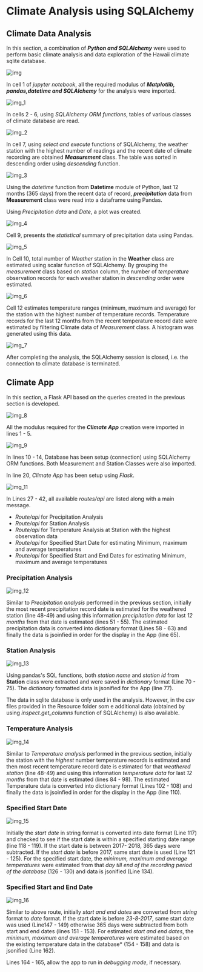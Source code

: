 # Climate Analysis using SQLAlchemy

## Climate Data Analysis

In this section, a combination of ***Python and SQLAlchemy*** were used to perform basic climate analysis and data exploration of the Hawaii climate sqlite database.

![img](https://github.com/pkrachakonda/SQLAlchemy_Challenge/assets/20739237/13287fc1-1452-441f-9236-95d8afe0f229)

In cell 1 of *jupyter notebook*, all the required modulus of ***Matplotlib, pandas,datetime and SQLAlchemy*** for the analysis were imported.

![img_1](https://github.com/pkrachakonda/SQLAlchemy_Challenge/assets/20739237/c5920f13-7928-4e3e-aa45-f0ddcb3dcfe0)

In cells 2 - 6, using *SQLAlchemy ORM functions*, tables of various classes of climate database are read.

![img_2](https://github.com/pkrachakonda/SQLAlchemy_Challenge/assets/20739237/942ce637-4eaa-4042-afa1-35c75a886c7e)

In cell 7, using *select and execute* functions of SQLAlchemy, the weather station with the highest number of readings and the recent date of climate recording are obtained ***Measurement*** class. The table was sorted in descending order using *descending* function.

![img_3](https://github.com/pkrachakonda/SQLAlchemy_Challenge/assets/20739237/26cc9624-3de1-403a-b206-933adfc8f8c3)

Using the *datetime* function from **Datetime** module of Python, last 12 months (365 days) from the recent data of record, ***precipitation*** data from **Measurement** class were read into a dataframe using Pandas. 

Using *Precipitation data* and *Date*, a plot was created.

![img_4](https://github.com/pkrachakonda/SQLAlchemy_Challenge/assets/20739237/4a23a88c-3b80-4129-83cc-1b86caf5be03)

Cell 9, presents the *statistical* summary of precipitation data using Pandas.

![img_5](https://github.com/pkrachakonda/SQLAlchemy_Challenge/assets/20739237/7ab67903-6c90-4c1f-9219-c97a005e400c)

In Cell 10, total number of *Weather* station in the **Weather** class are estimated using scalar function of SQLAlchemy. By grouping the *measurement* class based on *station* column, the number of *temperature* observation records for each weather station in *descending* order were estimated.

![img_6](https://github.com/pkrachakonda/SQLAlchemy_Challenge/assets/20739237/50e68e1c-4f3e-4bfa-9c62-57818b27c5ae)

Cell 12 estimates temperature ranges (minimum, maximum and average) for the station with the highest number of temperature records. Temperature records for the last 12 months from the recent temperature record date were estimated by filtering Climate data
of *Measurement* class. A histogram was generated using this data.

![img_7](https://github.com/pkrachakonda/SQLAlchemy_Challenge/assets/20739237/98551126-269a-4d2a-b0e0-d918f4250c6c)

After completing the analysis, the SQLAlchemy session is closed, i.e. the connection to climate database is terminated. 

## Climate App
In this section, a Flask API based on the queries created in the previous section is developed.

![img_8](https://github.com/pkrachakonda/SQLAlchemy_Challenge/assets/20739237/a4e57566-3c77-4275-b5d9-1563116321f0)

All the modulus required for the ***Climate App*** creation were imported in lines 1 - 5. 

![img_9](https://github.com/pkrachakonda/SQLAlchemy_Challenge/assets/20739237/e4b326d0-2945-4e5e-898c-7aaab43926f9)

In lines 10 - 14, Database has been setup (connection) using SQLAlchemy ORM functions. Both Measurement and Station Classes were also imported. 

In line 20, *Climate App* has been setup using *Flask*.

![img_11](https://github.com/pkrachakonda/SQLAlchemy_Challenge/assets/20739237/40ce9b18-d951-4570-a978-417c2c016479)

In Lines 27 - 42, all available *routes/api* are listed along with a main message.
  + *Route/api* for Precipitation Analysis 
  + *Route/api* for Station Analysis
  + *Route/api* for Temperature Analysis at Station with the highest observation data
  + *Route/api* for Specified Start Date for estimating Minimum, maximum and average temperatures
  + *Route/api* for Specified Start and End Dates for estimating Minimum, maximum and average temperatures

### Precipitation Analysis

![img_12](https://github.com/pkrachakonda/SQLAlchemy_Challenge/assets/20739237/15e57068-f687-4daa-89a5-828910de5442)

Similar to *Precipitation analysis* performed in the previous section, initially the most recent precipitation record date is estimated for the weathered station (line 48-49) and using this information *precipitation data* for last *12 months* from that date is estimated (lines 51 - 55). 
The estimated precipitation data is converted into dictionary format (Lines 58 - 63) and finally the data is jsoinfied in order for the display in the App (line 65).

### Station Analysis

![img_13](https://github.com/pkrachakonda/SQLAlchemy_Challenge/assets/20739237/30e028fa-d58e-4f17-96b6-d0b51d4307a6)

Using pandas's SQL functions, both *station name* and *station id* from **Station** class were extracted and were saved in *dictionary* format (Line 70 - 75). The *dictionary* formatted data is jsonified for the App (line 77).

The data in sqlite database is only used in the analysis. However, in the *csv* files provided in the Resource folder som e additional data (obtained by using *inspect.get_columns* function of SQLAlchemy) is also available.

### Temperature Analysis

![img_14](https://github.com/pkrachakonda/SQLAlchemy_Challenge/assets/20739237/2aa269ee-1502-44bc-953a-b587b594fb0c)

Similar to *Temperature analysis* performed in the previous section, initially the station with the *highest* number temperature records is estimated and then most recent temperature record date is estimated for that *weathered station* (line 48-49) and using this information *temperature data* for last *12 months* from that date is estimated (lines 84 - 98).
The estimated Temperature data is converted into dictionary format (Lines 102 - 108) and finally the data is jsoinfied in order for the display in the App (line 110).

### Specified Start Date

![img_15](https://github.com/pkrachakonda/SQLAlchemy_Challenge/assets/20739237/6c05d9c6-1ae3-4335-ae7c-36e6514f307f)

Initially the *start date* in string format is converted into date format (Line 117) and checked to see if the start date is within a specified starting date range (line 118 - 119). If the start date is between 2017- 2018, 365 days were subtracted. 
If the *start date* is before 2017, same start date is used (Line 121 - 125). 
For the specified start date, the *minimum, maximum and average temperatures* were estimated from that *day till end of the recording period of the database* (126 - 130) and data is jsonified (Line 134).

### Specified Start and End Date

![img_16](https://github.com/pkrachakonda/SQLAlchemy_Challenge/assets/20739237/8fe5dfdf-ce8a-4d0e-b573-d163300bea3f)

Similar to above route, initially *start and end dates* are converted from *string* format to *date* format. If the start date is before *23-8-2017*, same start date was used (Line147 - 149) otherwise 365 days were subtracted from both start and end dates (lines 151 - 153).
For estimated *start and end dates*, the *minimum, maximum and average temperatures* were estimated based on the existing temperature data in the database* (154 - 158) and data is jsonified (Line 162).

Lines 164 - 165, allow the app to run in *debugging mode*, if necessary.
